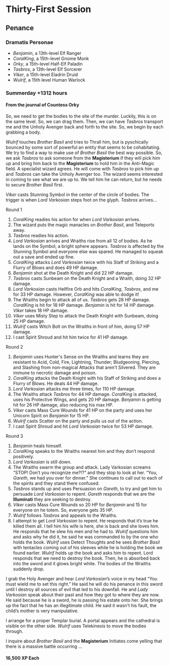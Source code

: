 # Thirty-First Session

## Penance

### Dramatis Personae

- *Benjamin*, a 13th-level Elf Ranger
- *CoralKing*, a 15th-level Gnome Monk
- *Orky*, a 15th-level Half-Elf Paladin
- *Tasbros*, a 13th-level Elf Sorcerer
- *Viker*, a 15th-level Eladrin Druid
- *Wulrif*, a 15th level Human Warlock

### Summerday +1312 hours

#### From the journal of Countess Orky

So, we need to get the bodies to the site of the murder. Luckily, this is on the same level. So, we can drag them. Then, we can have *Tasbros* transport me and the Unholy Avenger back and forth to the site. So, we begin by each grabbing a body.

*Wulrif* touches *Brother Basil* and tries to Thrall him, but is pyschically bounced by some sort of powerful an entity that seems to be cohabitating. We try to find a way to make use of *Brother Basil* the best way possible. So, we ask *Tasbros* to ask someone from the **Magisterium** if they will pick him up and bring him back to the **Magisterium** to hold him in the Anti-Magic field. A specialist wizard agrees. He will come with *Tasbros* to pick him up and *Tasbros* can take the Unholy Avenger too. The wizard seems interested in coming to see what we are up to. We tell him he can return, but he needs to secure *Brother Basil* first.

*Viker* casts Stunning Symbol in the center of the circle of bodies. The trigger is when *Lord Varkosian* steps foot on the glyph. *Tasbros* arrives…

Round 1

1. *CoralKing* readies his action for when *Lord Varkosian* arrives.
2. The wizard puts the magic manacles on *Brother Basil*, and Teleports away.
3. *Tasbros* readies his action.
4. *Lord Varkosian* arrives and Wraiths rise from all 12 of bodies. As he lands on the Symbol, a bright sphere appears. *Tasbros* is affected by the Stunning Symbol and everyone else was spared. He managed to squeak out a save and ended up fine.
5. *CoralKing* attacks *Lord Varkosian* twice with his Staff of Striking and a Flurry of Blows and does 49 HP damage.
6. *Benjamin* shot at the Death Knight and did 22 HP damage.
7. *Tasbros* casts Sunbeam on the Death Knight and a Wraith, doing 32 HP damage.
8. *Lord Varkosian* casts Hellfire Orb and hits *CoralKing*, *Tasbros*, and me for 33 HP damage. However, *CoralKing* was able to dodge it!
9. The Wraiths begin to attack all of us. *Tasbros* gets 28 HP damage. *CoralKing* is hit for 18 HP damage. *Benjamin* is hit for 14 HP damage. *Viker* takes 18 HP damage.
10. *Viker* uses Misty Step to attack the Death Knight with Sunbeam, doing 25 HP damage.
11. *Wulrif* casts Witch Bolt on the Wraiths in front of him, doing 57 HP damage.
12. I cast Spirit Shroud and hit him twice for 41 HP damage.

Round 2

1. *Benjamin* uses Hunter's Sense on the Wraiths and learns they are resistant to Acid, Cold, Fire, Lightning, Thunder; Bludgeoning, Piercing, and Slashing from non-magical Attacks that aren't Silvered. They are immune to necrotic damage and poison.
2. *CoralKing* attacks the Death Knight with his Staff of Striking and does a Flurry of Blows. He deals 44 HP damage.
3. *Lord Varkosian* attacks me three times, for 110 HP damage.
4. The Wraiths attack *Tasbros* for 44 HP damage. *CoralKing* is attacked, uses his Protective Wings, and gets 20 HP damage. *Benjamin* is getting hit for 26 HP damage, also reducing his max HP.
5. *Viker* casts Mass Cure Wounds for 41 HP on the party and uses her Unicorn Spirit on *Benjamin* for 15 HP.
6. *Wulrif* casts Scatter on the party and pulls us out of the action.
7. I cast Spirit Shroud and hit *Lord Varkosian* twice for 53 HP damage.

Round 3

1. *Benjamin* heals himself.
2. *CoralKing* speaks to the Wraiths nearest him and they don’t respond positively.
3. *Lord Varkosian* is still down.
4. The Wraiths swarm the group and attack. Lady Varkosian screams “STOP! Don’t you recognize me?!?” and they stop to look at her. “You, *Gareth*, we had you over for dinner.” She continues to call out to each of the spirits and they stand there confused.
5. *Tasbros* stands up and uses Persuasion on *Gareth*, to try and get him to persuade *Lord Varkosian* to repent. *Gareth* responds that we are the **Illuminati** they are seeking to destroy.
6. *Viker* casts Mass Cure Wounds so 20 HP for *Benjamin* and 15 for everyone on he totem. So, everyone gets 35 HP.
7. *Wulrif* follows *Tasbros* and appeals to the Wraiths.
8. I attempt to get *Lord Varkosian* to repent. He responds that it’s true he killed them all. I tell him his wife is here, she is back and she loves him. He responds that he slew his men and he had to. *Wulrif* questions him and asks why he did it, he said he was commanded to by the one who holds the book. *Wulrif* uses Detect Thoughts and he sees *Brother Basil* with tentacles coming out of his sleeves while he is holding the book we found earlier. *Wulrif* holds up the book and asks him to repent. Lord responds that we need to destroy the book. Then, he is absorbed back into the sword and it glows bright white. The bodies of the Wraiths suddenly drop.

I grab the Holy Avenger and hear *Lord Varkosian*’s voice in my head “You must wield me to set this right.” He said he will do his penance in this sword until I destroy all sources of evil that led to his downfall. He and *Lady Varkosian* speak about their past and how they got to where they are now. He said because he is a sword, he is passing his estate onto her. She brings up the fact that he has an illegitimate child. He said it wasn’t his fault, the child’s mother is very manipulative.

I arrange for a proper Templar burial. A portal appears and the cathedral is visible on the other side. *Wulrif* uses Telekinesis to move the bodies through.

I inquire about *Brother Basil* and the **Magisterium** Initiates come yelling that there is a massive battle occurring ...

#### 16,500 XP Each
